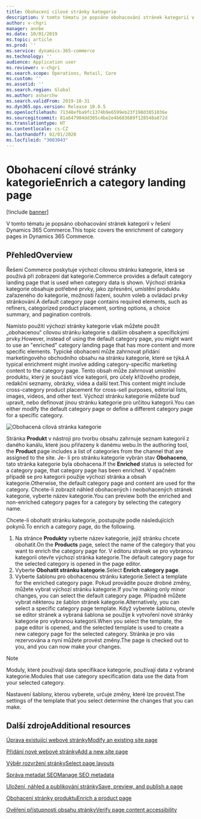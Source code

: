 ```yaml
---
title: Obohacení cílové stránky kategorie
description: V tomto tématu je popsáno obohacování stránek kategorií v řešení Dynamics 365 Commerce.
author: v-chgri
manager: annbe
ms.date: 10/01/2019
ms.topic: article
ms.prod: ''
ms.service: dynamics-365-commerce
ms.technology: ''
audience: Application user
ms.reviewer: v-chgri
ms.search.scope: Operations, Retail, Core
ms.custom: ''
ms.assetid: ''
ms.search.region: Global
ms.author: asharchw
ms.search.validFrom: 2019-10-31
ms.dyn365.ops.version: Release 10.0.5
ms.openlocfilehash: 71348efba9fc1374b9e6599eb23f198d3851036e
ms.sourcegitcommit: 81a647904dd305c4be2e4b683689f128548a872d
ms.translationtype: HT
ms.contentlocale: cs-CZ
ms.lasthandoff: 02/01/2020
ms.locfileid: "3003043"
---
```

# <a name="enrich-a-category-landing-page"></a><span data-ttu-id="74d4a-103">Obohacení cílové stránky kategorie</span><span class="sxs-lookup"><span data-stu-id="74d4a-103">Enrich a category landing page</span></span>


[!include [banner](includes/banner.md)]

<span data-ttu-id="74d4a-104">V tomto tématu je popsáno obohacování stránek kategorií v řešení Dynamics 365 Commerce.</span><span class="sxs-lookup"><span data-stu-id="74d4a-104">This topic covers the enrichment of category pages in Dynamics 365 Commerce.</span></span>

## <a name="overview"></a><span data-ttu-id="74d4a-105">Přehled</span><span class="sxs-lookup"><span data-stu-id="74d4a-105">Overview</span></span>

<span data-ttu-id="74d4a-106">Řešení Commerce poskytuje výchozí cílovou stránku kategorie, která se používá při zobrazení dat kategorie.</span><span class="sxs-lookup"><span data-stu-id="74d4a-106">Commerce provides a default category landing page that is used when category data is shown.</span></span> <span data-ttu-id="74d4a-107">Výchozí stránka kategorie obsahuje potřebné prvky, jako zpřesnění, umístění produktu zařazeného do kategorie, možnosti řazení, souhrn voleb a ovládací prvky stránkování.</span><span class="sxs-lookup"><span data-stu-id="74d4a-107">A default category page contains required elements, such as refiners, categorized product placement, sorting options, a choice summary, and pagination controls.</span></span> 

<span data-ttu-id="74d4a-108">Namísto použití výchozí stránky kategorie však můžete použít „obohacenou“ cílovou stránku kategorie s dalším obsahem a specifickými prvky.</span><span class="sxs-lookup"><span data-stu-id="74d4a-108">However, instead of using the default category page, you might want to use an "enriched" category landing page that has more content and more specific elements.</span></span> <span data-ttu-id="74d4a-109">Typické obohacení může zahrnovat přidání marketingového obchodního obsahu na stránku kategorie, které se týká.</span><span class="sxs-lookup"><span data-stu-id="74d4a-109">A typical enrichment might involve adding category-specific marketing content to the category page.</span></span> <span data-ttu-id="74d4a-110">Tento obsah může zahrnovat umístění produktu, který je součástí více kategorií, pro účely křížového prodeje, redakční seznamy, obrázky, videa a další text.</span><span class="sxs-lookup"><span data-stu-id="74d4a-110">This content might include cross-category product placement for cross-sell purposes, editorial lists, images, videos, and other text.</span></span> <span data-ttu-id="74d4a-111">Výchozí stránku kategorie můžete buď upravit, nebo definovat jinou stránku kategorie pro určitou kategorii.</span><span class="sxs-lookup"><span data-stu-id="74d4a-111">You can either modify the default category page or define a different category page for a specific category.</span></span>

![Obohacená cílová stránka kategorie](./media/CategoryLandingPages.png)

<span data-ttu-id="74d4a-113">Stránka **Produkt** v nástroji pro tvorbu obsahu zahrnuje seznam kategorií z daného kanálu, které jsou přiřazeny k danému webu.</span><span class="sxs-lookup"><span data-stu-id="74d4a-113">In the authoring tool, the **Product** page includes a list of categories from the channel that are assigned to the site.</span></span> <span data-ttu-id="74d4a-114">Je- li pro stránku kategorie vybrán stav **Obohaceno**, tato stránka kategorie byla obohacena.</span><span class="sxs-lookup"><span data-stu-id="74d4a-114">If the **Enriched** status is selected for a category page, that category page has been enriched.</span></span> <span data-ttu-id="74d4a-115">V opačném případě se pro kategorii použije výchozí stránka a obsah kategorie.</span><span class="sxs-lookup"><span data-stu-id="74d4a-115">Otherwise, the default category page and content are used for the category.</span></span> <span data-ttu-id="74d4a-116">Chcete-li zobrazit náhled obohacených i neobohacených stránek kategorie, vyberte název kategorie.</span><span class="sxs-lookup"><span data-stu-id="74d4a-116">You can preview both the enriched and non-enriched category pages for a category by selecting the category name.</span></span>

<span data-ttu-id="74d4a-117">Chcete-li obohatit stránku kategorie, postupujte podle následujících pokynů.</span><span class="sxs-lookup"><span data-stu-id="74d4a-117">To enrich a category page, do the following.</span></span>

1. <span data-ttu-id="74d4a-118">Na stránce **Produkty** vyberte název kategorie, jejíž stránku chcete obohatit.</span><span class="sxs-lookup"><span data-stu-id="74d4a-118">On the **Products** page, select the name of the category that you want to enrich the category page for.</span></span> <span data-ttu-id="74d4a-119">V editoru stránek se pro vybranou kategorii otevře výchozí stránka kategorie.</span><span class="sxs-lookup"><span data-stu-id="74d4a-119">The default category page for the selected category is opened in the page editor.</span></span>
2. <span data-ttu-id="74d4a-120">Vyberte **Obohatit stránku kategorie**.</span><span class="sxs-lookup"><span data-stu-id="74d4a-120">Select **Enrich category page**.</span></span>
3. <span data-ttu-id="74d4a-121">Vyberte šablonu pro obohacenou stránku kategorie.</span><span class="sxs-lookup"><span data-stu-id="74d4a-121">Select a template for the enriched category page.</span></span> <span data-ttu-id="74d4a-122">Pokud provádíte pouze drobné změny, můžete vybrat výchozí stránku kategorie.</span><span class="sxs-lookup"><span data-stu-id="74d4a-122">If you're making only minor changes, you can select the default category page.</span></span> <span data-ttu-id="74d4a-123">Případně můžete vybrat některou ze šablon stránek kategorie.</span><span class="sxs-lookup"><span data-stu-id="74d4a-123">Alternatively, you can select a specific category page template.</span></span> <span data-ttu-id="74d4a-124">Když vyberete šablonu, otevře se editor stránek a vybraná šablona se použije k vytvoření nové stránky kategorie pro vybranou kategorii.</span><span class="sxs-lookup"><span data-stu-id="74d4a-124">When you select the template, the page editor is opened, and the selected template is used to create a new category page for the selected category.</span></span> <span data-ttu-id="74d4a-125">Stránka je pro vás rezervována a nyní můžete provést změny.</span><span class="sxs-lookup"><span data-stu-id="74d4a-125">The page is checked out to you, and you can now make your changes.</span></span>

> [!NOTE]
> <span data-ttu-id="74d4a-126">Moduly, které používají data specifikace kategorie, používají data z vybrané kategorie.</span><span class="sxs-lookup"><span data-stu-id="74d4a-126">Modules that use category specification data use the data from your selected category.</span></span>
>
> <span data-ttu-id="74d4a-127">Nastavení šablony, kterou vyberete, určuje změny, které lze provést.</span><span class="sxs-lookup"><span data-stu-id="74d4a-127">The settings of the template that you select determine the changes that you can make.</span></span>

## <a name="additional-resources"></a><span data-ttu-id="74d4a-128">Další zdroje</span><span class="sxs-lookup"><span data-stu-id="74d4a-128">Additional resources</span></span>

[<span data-ttu-id="74d4a-129">Úprava existující webové stránky</span><span class="sxs-lookup"><span data-stu-id="74d4a-129">Modify an existing site page</span></span>](modify-existing-page.md)

[<span data-ttu-id="74d4a-130">Přidání nové webové stránky</span><span class="sxs-lookup"><span data-stu-id="74d4a-130">Add a new site page</span></span>](add-new-page.md)

[<span data-ttu-id="74d4a-131">Výběr rozvržení stránky</span><span class="sxs-lookup"><span data-stu-id="74d4a-131">Select page layouts</span></span>](select-page-layouts.md)

[<span data-ttu-id="74d4a-132">Správa metadat SEO</span><span class="sxs-lookup"><span data-stu-id="74d4a-132">Manage SEO metadata</span></span>](manage-seo-metadata.md)

[<span data-ttu-id="74d4a-133">Uložení, náhled a publikování stránky</span><span class="sxs-lookup"><span data-stu-id="74d4a-133">Save, preview, and publish a page</span></span>](save-preview-publish-page.md)

[<span data-ttu-id="74d4a-134">Obohacení stránky produktu</span><span class="sxs-lookup"><span data-stu-id="74d4a-134">Enrich a product page</span></span>](enrich-product-page.md)

[<span data-ttu-id="74d4a-135">Ověření přístupnosti obsahu stránky</span><span class="sxs-lookup"><span data-stu-id="74d4a-135">Verify page content accessibility</span></span>](verify-accessibility.md)
